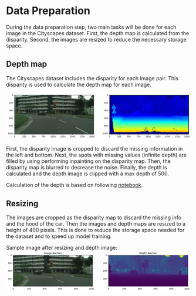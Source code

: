 # Data Preparation
During the data preparation step, two main tasks will be done for each image in the Cityscapes dataset. First, the depth map is calculated from the disparity. Second, the images are resized to reduce the necessary storage space.

## Depth map
The Cityscapes dataset includes the disparity for each image pair. This disparity is used to calculate the depth map for each image.

![Sample disparity aachen](sample_images/aachen_000000_000019_disparity_map.png)

First, the disparity image is cropped to discard the missing information in the left and bottom.
Next, the spots with missing values (infinite depth) are filled by using performing inpainting on the disparity map. Then, the disparity map is blurred to decrease the noise.
Finally, the depth is calculated and the depth image is clipped with a max depth of 500.

Calculation of the depth is based on following [notebook](https://github.com/itberrios/CV_projects/blob/main/multitask_depth_seg/data_exploration/cityscapes_dataset_depth_intuition.ipynb).

## Resizing

The images are cropped as the disparity map to discard the missing info and the hood of the car. Then the images and depth maps are resized to a height of 400 pixels. This is done to reduce the storage space needed for the dataset and to speed up model training.

Sample image after resizing and depth image: \
![Sample aachen](sample_images/resized_sample_image_and_depth.png)